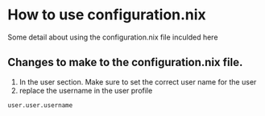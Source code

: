 # How to use configuration.nix
Some detail about using the configuration.nix file inculded here
## Changes to make to the configuration.nix file.
1. In the user section. Make sure to set the correct user name for the user
1. replace the username in the user profile

`user.user.username`